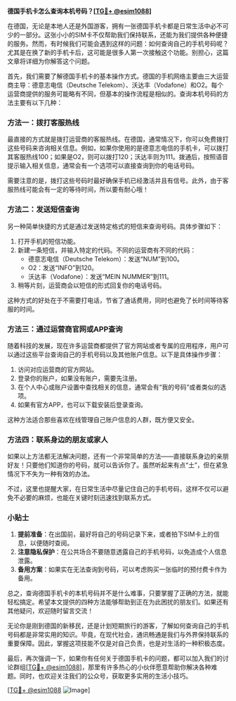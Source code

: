 **德国手机卡怎么查询本机号码？[[TG💪+ @esim1088](https://t.me/s/esim1088)]**

在德国，无论是本地人还是外国游客，拥有一张德国手机卡都是日常生活中必不可少的一部分。这张小小的SIM卡不仅帮助我们保持联系，还能为我们提供各种便捷的服务。然而，有时候我们可能会遇到这样的问题：如何查询自己的手机号码呢？尤其是在换了新的手机卡后，这可能是很多人第一次接触这个功能。别担心，这篇文章将详细为你解答这个问题。

首先，我们需要了解德国手机卡的基本操作方式。德国的手机网络主要由三大运营商主导：德意志电信（Deutsche Telekom）、沃达丰（Vodafone）和O2。每个运营商提供的服务可能略有不同，但基本的操作流程是相似的。查询本机号码的方法主要有以下几种：

### 方法一：拨打客服热线

最直接的方式就是拨打运营商的客服热线。在德国，通常情况下，你可以免费拨打这些号码来咨询相关信息。例如，如果你使用的是德意志电信的手机卡，可以拨打其客服热线100；如果是O2，则可以拨打120；沃达丰则为111。拨通后，按照语音提示输入相关信息，通常会有一个选项可以直接查询到你的电话号码。

需要注意的是，拨打这些号码时最好确保手机已经激活并且有信号。此外，由于客服热线可能会有一定的等待时间，所以要有耐心哦！

### 方法二：发送短信查询

另一种简单快捷的方式是通过发送特定格式的短信来查询号码。具体步骤如下：

1. 打开手机的短信功能。
2. 新建一条短信，并输入特定的代码。不同的运营商有不同的代码：
   - 德意志电信（Deutsche Telekom）：发送“NUM”到100。
   - O2：发送“INFO”到120。
   - 沃达丰（Vodafone）：发送“MEIN NUMMER”到111。
3. 稍等片刻，运营商会以短信的形式回复你的电话号码。

这种方式的好处在于不需要打电话，节省了通话费用，同时也避免了长时间等待客服的时间。

### 方法三：通过运营商官网或APP查询

随着科技的发展，现在许多运营商都提供了官方网站或者专属的应用程序，用户可以通过这些平台查询自己的手机号码以及其他账户信息。以下是具体操作步骤：

1. 访问对应运营商的官方网站。
2. 登录你的账户，如果没有账户，需要先注册。
3. 在个人中心或账户设置中查找相关的信息，通常会有“我的号码”或者类似的选项。
4. 如果有官方APP，也可以下载安装后登录查询。

这种方法适合那些喜欢在线管理自己账户信息的人群，既方便又安全。

### 方法四：联系身边的朋友或家人

如果以上方法都无法解决问题，还有一个非常简单的方法——直接联系身边的亲朋好友！只要他们知道你的号码，就可以告诉你了。虽然听起来有点“土”，但在紧急情况下不失为一种有效的办法。

不过，这里也提醒大家，在日常生活中尽量记住自己的手机号码，这样不仅可以避免不必要的麻烦，也能在关键时刻迅速找到联系方式。

### 小贴士

1. **提前准备**：在出国前，最好将自己的号码记录下来，或者拍下SIM卡上的信息，以便随时查阅。
2. **注意隐私保护**：在公共场合不要随意透露自己的手机号码，以免造成个人信息泄露。
3. **备用方案**：如果实在无法查询到号码，可以考虑购买一张临时的预付费卡作为备用。

总之，查询德国手机卡的本机号码并不是什么难事，只要掌握了正确的方法，就能轻松搞定。希望本文提供的四种方法能够帮助到正在为此困扰的朋友们。如果还有其他疑问，欢迎随时留言交流！

无论你是刚到德国的新移民，还是计划短期旅行的游客，了解如何查询自己的手机号码都是非常实用的知识。毕竟，在现代社会，通讯畅通是我们与外界保持联系的重要保障。因此，掌握这项技能不仅是对自己负责，也是对生活的一种积极态度。

最后，再次强调一下，如果你有任何关于德国手机卡的问题，都可以加入我们的讨论群组[[TG💪+ @esim1088](https://t.me/s/esim1088)]，那里有许多热心的小伙伴愿意帮助你解决各种难题。同时，也欢迎关注我们的公众号，获取更多实用的生活小技巧。

[[TG💪+ @esim1088](https://t.me/s/esim1088) ![Image](https://i.postimg.cc/4NQfJmqS/Snipaste-2025-05-13-00-14-12.png)]